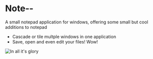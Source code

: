Note--
======

A small notepad application for windows, offering some small but cool additions to notepad

* Cascade or tile multple windows in one application
* Save, open and even edit your files! Wow!

![In all it's glory](http://i.imgur.com/1TlJxpl.png)
